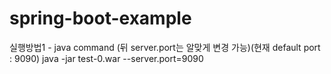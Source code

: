 # spring-boot-example

실행방법1 - java command (뒤 server.port는 알맞게 변경 가능)(현재 default port : 9090)
java -jar test-0.war --server.port=9090 

